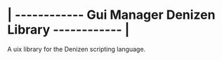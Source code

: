 
# | ------------ Gui Manager Denizen Library ------------ | #

A uix library for the Denizen scripting language.
